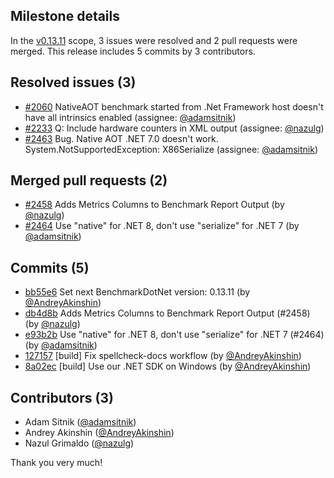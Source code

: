 ## Milestone details

In the [v0.13.11](https://github.com/dotnet/BenchmarkDotNet/issues?q=milestone:v0.13.11) scope, 
3 issues were resolved and 2 pull requests were merged.
This release includes 5 commits by 3 contributors.

## Resolved issues (3)

* [#2060](https://github.com/dotnet/BenchmarkDotNet/issues/2060) NativeAOT benchmark started from .Net Framework host doesn't have all intrinsics enabled (assignee: [@adamsitnik](https://github.com/adamsitnik))
* [#2233](https://github.com/dotnet/BenchmarkDotNet/issues/2233) Q: Include hardware counters in XML output (assignee: [@nazulg](https://github.com/nazulg))
* [#2463](https://github.com/dotnet/BenchmarkDotNet/issues/2463) Bug. Native AOT .NET 7.0 doesn't work. System.NotSupportedException: X86Serialize (assignee: [@adamsitnik](https://github.com/adamsitnik))

## Merged pull requests (2)

* [#2458](https://github.com/dotnet/BenchmarkDotNet/pull/2458) Adds Metrics Columns to Benchmark Report Output (by [@nazulg](https://github.com/nazulg))
* [#2464](https://github.com/dotnet/BenchmarkDotNet/pull/2464) Use "native" for .NET 8, don't use "serialize" for .NET 7 (by [@adamsitnik](https://github.com/adamsitnik))

## Commits (5)

* [bb55e6](https://github.com/dotnet/BenchmarkDotNet/commit/bb55e6b067829c74e04838255e96d949857d5731) Set next BenchmarkDotNet version: 0.13.11 (by [@AndreyAkinshin](https://github.com/AndreyAkinshin))
* [db4d8b](https://github.com/dotnet/BenchmarkDotNet/commit/db4d8b6d8a652db4bb1e4b1b4b0cd9df917e9584) Adds Metrics Columns to Benchmark Report Output (#2458) (by [@nazulg](https://github.com/nazulg))
* [e93b2b](https://github.com/dotnet/BenchmarkDotNet/commit/e93b2b1b332fc90da4934025e2edba7d67a15b54) Use "native" for .NET 8, don't use "serialize" for .NET 7 (#2464) (by [@adamsitnik](https://github.com/adamsitnik))
* [127157](https://github.com/dotnet/BenchmarkDotNet/commit/127157924014afe2d0b58398d682381a855d7c34) [build] Fix spellcheck-docs workflow (by [@AndreyAkinshin](https://github.com/AndreyAkinshin))
* [8a02ec](https://github.com/dotnet/BenchmarkDotNet/commit/8a02ec28d55529f9be0ea66d843049738b2be8fa) [build] Use our .NET SDK on Windows (by [@AndreyAkinshin](https://github.com/AndreyAkinshin))

## Contributors (3)

* Adam Sitnik ([@adamsitnik](https://github.com/adamsitnik))
* Andrey Akinshin ([@AndreyAkinshin](https://github.com/AndreyAkinshin))
* Nazul Grimaldo ([@nazulg](https://github.com/nazulg))

Thank you very much!


